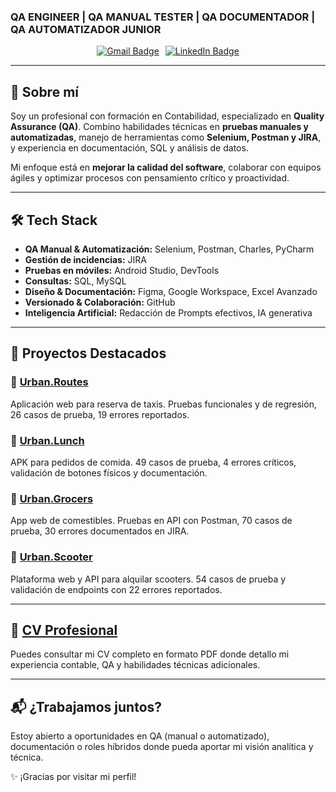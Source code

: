 ### QA ENGINEER | QA MANUAL TESTER | QA DOCUMENTADOR | QA AUTOMATIZADOR JUNIOR

<div align="center" style="display: flex; gap: 10px; justify-content: center; flex-wrap: wrap;">
  <a href="mailto:alopezm41094@gmail.com" target="_blank">
    <img src="https://img.shields.io/badge/Gmail-alopezm41094@gmail.com-D14836?style=for-the-badge&logo=gmail&logoColor=white" alt="Gmail Badge"/>
  </a>
  <a href="https://linkedin.com/in/arturo-lopez-qa" target="_blank">
    <img src="https://img.shields.io/badge/LinkedIn-Arturo_López-0A66C2?style=for-the-badge&logo=linkedin&logoColor=white" alt="LinkedIn Badge"/>
  </a>
</div>

---

## 🚀 Sobre mí

Soy un profesional con formación en Contabilidad, especializado en **Quality Assurance (QA)**. Combino habilidades técnicas en **pruebas manuales y automatizadas**, manejo de herramientas como **Selenium, Postman y JIRA**, y experiencia en documentación, SQL y análisis de datos.

Mi enfoque está en **mejorar la calidad del software**, colaborar con equipos ágiles y optimizar procesos con pensamiento crítico y proactividad.

---

## 🛠️ Tech Stack

- **QA Manual & Automatización:** Selenium, Postman, Charles, PyCharm
- **Gestión de incidencias:** JIRA
- **Pruebas en móviles:** Android Studio, DevTools
- **Consultas:** SQL, MySQL
- **Diseño & Documentación:** Figma, Google Workspace, Excel Avanzado
- **Versionado & Colaboración:** GitHub
- **Inteligencia Artificial:** Redacción de Prompts efectivos, IA generativa

---

## 📂 Proyectos Destacados

### 🔹 [Urban.Routes](projects/urban-routes/)
Aplicación web para reserva de taxis. Pruebas funcionales y de regresión, 26 casos de prueba, 19 errores reportados.

### 🔹 [Urban.Lunch](projects/urban-lunch/)
APK para pedidos de comida. 49 casos de prueba, 4 errores críticos, validación de botones físicos y documentación.

### 🔹 [Urban.Grocers](projects/urban-grocers/)
App web de comestibles. Pruebas en API con Postman, 70 casos de prueba, 30 errores documentados en JIRA.

### 🔹 [Urban.Scooter](projects/urban-scooter/)
Plataforma web y API para alquilar scooters. 54 casos de prueba y validación de endpoints con 22 errores reportados.

---

## 📄 [CV Profesional](docs/cv.pdf)

Puedes consultar mi CV completo en formato PDF donde detallo mi experiencia contable, QA y habilidades técnicas adicionales.

---

## 📬 ¿Trabajamos juntos?

Estoy abierto a oportunidades en QA (manual o automatizado), documentación o roles híbridos donde pueda aportar mi visión analítica y técnica.

✨ ¡Gracias por visitar mi perfil!
